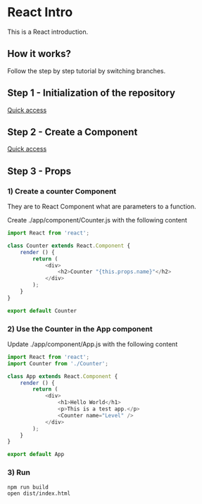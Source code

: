 # React Intro
This is a React introduction.

## How it works?
Follow the step by step tutorial by switching branches.

## Step 1 - Initialization of the repository
[Quick access](https://github.com/bchelli/react-intro/tree/step-1)

## Step 2 - Create a Component
[Quick access](https://github.com/bchelli/react-intro/tree/step-2)

## Step 3 - Props
### 1) Create a counter Component
They are to React Component what are parameters to a function.

Create ./app/component/Counter.js with the following content
```javascript
import React from 'react';

class Counter extends React.Component {
    render () {
        return (
            <div>
                <h2>Counter "{this.props.name}"</h2>
            </div>
        );
    }
}

export default Counter
```

### 2) Use the Counter in the App component
Update ./app/component/App.js with the following content
```javascript
import React from 'react';
import Counter from './Counter';

class App extends React.Component {
    render () {
        return (
            <div>
                <h1>Hello World</h1>
                <p>This is a test app.</p>
                <Counter name="Level" />
            </div>
        );
    }
}

export default App
```

### 3) Run
```bash
npm run build
open dist/index.html
```
